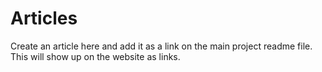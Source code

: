# Articles

Create an article here and add it as a link on the main project readme file. This will show up on the website as links.
